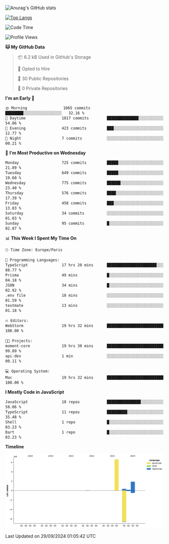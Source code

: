 ![Anurag's GitHub stats](https://github-readme-stats.vercel.app/api?username=sufiane&theme=dark&show_icons=true&count_private=true)


[![Top Langs](https://github-readme-stats.vercel.app/api/top-langs/?username=sufiane&layout=compact)](https://github.com/anuraghazra/github-readme-stats)

<!--START_SECTION:waka-->
![Code Time](http://img.shields.io/badge/Code%20Time-1%2C340%20hrs%2014%20mins-blue)

![Profile Views](http://img.shields.io/badge/Profile%20Views-0-blue)

**🐱 My GitHub Data** 

> 📦 6.2 kB Used in GitHub's Storage 
 > 
> 💼 Opted to Hire
 > 
> 📜 30 Public Repositories 
 > 
> 🔑 0 Private Repositories 
 > 
**I'm an Early 🐤** 

```text
🌞 Morning                1065 commits        ████████░░░░░░░░░░░░░░░░░   32.16 % 
🌆 Daytime                1817 commits        ██████████████░░░░░░░░░░░   54.86 % 
🌃 Evening                423 commits         ███░░░░░░░░░░░░░░░░░░░░░░   12.77 % 
🌙 Night                  7 commits           ░░░░░░░░░░░░░░░░░░░░░░░░░   00.21 % 
```
📅 **I'm Most Productive on Wednesday** 

```text
Monday                   725 commits         █████░░░░░░░░░░░░░░░░░░░░   21.89 % 
Tuesday                  649 commits         █████░░░░░░░░░░░░░░░░░░░░   19.60 % 
Wednesday                775 commits         ██████░░░░░░░░░░░░░░░░░░░   23.40 % 
Thursday                 576 commits         ████░░░░░░░░░░░░░░░░░░░░░   17.39 % 
Friday                   458 commits         ███░░░░░░░░░░░░░░░░░░░░░░   13.83 % 
Saturday                 34 commits          ░░░░░░░░░░░░░░░░░░░░░░░░░   01.03 % 
Sunday                   95 commits          █░░░░░░░░░░░░░░░░░░░░░░░░   02.87 % 
```


📊 **This Week I Spent My Time On** 

```text
🕑︎ Time Zone: Europe/Paris

💬 Programming Languages: 
TypeScript               17 hrs 20 mins      ██████████████████████░░░   88.77 % 
Prisma                   49 mins             █░░░░░░░░░░░░░░░░░░░░░░░░   04.18 % 
JSON                     34 mins             █░░░░░░░░░░░░░░░░░░░░░░░░   02.92 % 
.env file                18 mins             ░░░░░░░░░░░░░░░░░░░░░░░░░   01.59 % 
textmate                 13 mins             ░░░░░░░░░░░░░░░░░░░░░░░░░   01.18 % 

🔥 Editors: 
WebStorm                 19 hrs 32 mins      █████████████████████████   100.00 % 

🐱‍💻 Projects: 
moment-core              19 hrs 30 mins      █████████████████████████   99.89 % 
api-dev                  1 min               ░░░░░░░░░░░░░░░░░░░░░░░░░   00.11 % 

💻 Operating System: 
Mac                      19 hrs 32 mins      █████████████████████████   100.00 % 
```

**I Mostly Code in JavaScript** 

```text
JavaScript               18 repos            ███████████████░░░░░░░░░░   58.06 % 
TypeScript               11 repos            █████████░░░░░░░░░░░░░░░░   35.48 % 
Shell                    1 repo              █░░░░░░░░░░░░░░░░░░░░░░░░   03.23 % 
Dart                     1 repo              █░░░░░░░░░░░░░░░░░░░░░░░░   03.23 % 
```



**Timeline**

![Lines of Code chart](https://raw.githubusercontent.com/Sufiane/Sufiane/main/assets/bar_graph.png)


 Last Updated on 29/09/2024 01:05:42 UTC
<!--END_SECTION:waka-->


<!--
**Sufiane/sufiane** is a ✨ _special_ ✨ repository because its `README.md` (this file) appears on your GitHub profile.

Here are some ideas to get you started:

- 🔭 I’m currently working on ...
- 🌱 I’m currently learning ...
- 👯 I’m looking to collaborate on ...
- 🤔 I’m looking for help with ...
- 💬 Ask me about ...
- 📫 How to reach me: ...
- 😄 Pronouns: ...
- ⚡ Fun fact: ...
-->
